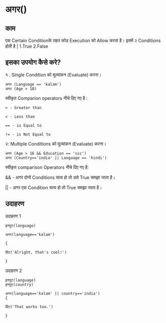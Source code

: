 # अगर()

## काम

एक Certain Conditionके तहत कोड Execution को Allow करता है। इसमें २ Conditions होती है | 1.True 2.False

## इसका उपयोग कैसे करे?

१ . Single Condition को मूल्यांकन (Evaluate) करना।

```
अगर (Language == 'kalam')
अगर (Age > 18)
```

स्वीकृत Comparion operators नीचे दिए गए है :

`> - Greater than`

`< - Less than`

`== - is Equal to`

`!= - is Not Equal to`

२: Multiple Conditions को मूल्यांकन (Evaluate) करना।

```
अगर (Age > 16 && Education == 'ssc')
अगर (Country=='india' || Language == 'hindi')
```

स्वीकृत comparison Operators नीचे दिए गए है:

&& - अगर दोनों Conditions सत्य हो तो उसे True समझा जाता है।

|| - अगर एक Condition सत्य हो तो True समझा जाता है।

## उदाहरण 

उदाहरण 1
```
इनपुट(language)

अगर(language=='kalam')

{

प्रिंट('Alright, that's cool!')

}
```

उदाहरण 2

```
इनपुट(language)
इनपुट(country)

अगर(language=='kalam' || country=='india')
{

प्रिंट('That works too.')

}
```